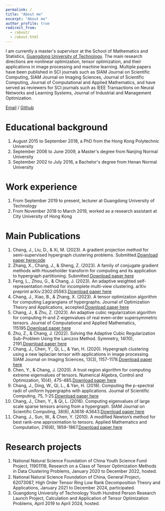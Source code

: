 ```yaml
---
permalink: /
title: "About me"
excerpt: "About me"
author_profile: true
redirect_from: 
  - /about/
  - /about.html
---
```


I am currently a master's supervisor at the School of Mathematics and Statistics, [Guangdong University of Technology](https://www.gdut.edu.cn/). The main research directions are nonlinear optimization, tensor optimization, and their applications in image processing and machine learning. Multiple papers have been published in SCI journals such as SIAM Journal on Scientific Computing, SIAM Journal on Imaging Sciences, Journal of Scientific Computing, Journal of Computational and Applied Mathematics, and have served as reviewers for SCI journals such as IEEE Transactions on Neural Networks and Learning Systems, Journal of Industrial and Management Optimization.

[Email](mailto:jychang@gdut.edu.cn) / [Github](https://github.com/jingyachang)

Educational background
======
1. August 2015 to September 2018, a PhD from the Hong Kong Polytechnic University
1. September 2006 to June 2009, a Master's degree from Nanjing Normal University
1. September 2002 to July 2016, a Bachelor's degree from Henan Normal University

Work experience
======
1. From September 2019 to present, lecturer at Guangdong University of Technology
1. From November 2018 to March 2019, worked as a research assistant at City University of Hong Kong

Main Publications
======
1. Chang, J., Liu, D., & Xi, M. (2023). A gradient projection method for semi-supervised hypergraph clustering problems. Submitted.[Download paper here](https://github.com/jingyachang/jingyachang.github.io/blob/master/_paper/paper1.pdf)[code](https://github.com/jingyachang/A-gradient-projection-method-for-semi-supervised-even-order-hypergraph-clustering-problems)
1. Zhang, X., Chang, J., & Sheng, Z. (2023). A family of conjugate gradient methods with Householder transform for computing and its application to hypergraph partitioning. Submitted.[Download paper here](https://github.com/jingyachang/jingyachang.github.io/blob/master/_paper/paper2.pdf)
1. Feng, L., Zhou, G., & Chang, J. (2023). An adaptive weighted self-representation method for incomplete multi-view clustering. arXiv preprint arXiv:2302.05563.[Download paper here](https://github.com/jingyachang/jingyachang.github.io/blob/master/_paper/paper3.pdf)
1. Chang, J., Xiao, B., & Zhang, X. (2023). A tensor optimization algorithm for computing Lagrangians of hypergraphs. Journal of Optimization Theory and Applications, accepted.[Download paper here](https://github.com/jingyachang/jingyachang.github.io/blob/master/_paper/paper4.pdf)
1. Chang, J., & Zhu, Z. (2023). An adaptive cubic regularization algorithm for computing H-and Z-eigenvalues of real even-order supersymmetric tensors. Journal of Computational and Applied Mathematics, 115195.[Download paper here](https://github.com/jingyachang/jingyachang.github.io/blob/master/_paper/paper5.pdf)
1. Zhu, Z., & Chang, J. (2022). Solving the Adaptive Cubic Regularization Sub-Problem Using the Lanczos Method. Symmetry, 14(10), 2191.[Download paper here](https://github.com/jingyachang/jingyachang.github.io/blob/master/_paper/paper6.pdf)
1. Chang, J., Chen, Y., Qi, L., & Yan, H. (2020). Hypergraph clustering using a new laplacian tensor with applications in image processing. SIAM Journal on Imaging Sciences, 13(3), 1157-1178.[Download paper here](https://github.com/jingyachang/jingyachang.github.io/blob/master/_paper/paper7.pdf)
1. Chen, Y., & Chang, J. (2020). A trust region algorithm for computing extreme eigenvalues of tensors. Numerical Algebra, Control and Optimization, 10(4), 475-485.[Download paper here](https://github.com/jingyachang/jingyachang.github.io/blob/master/_paper/paper8.pdf)
1. Chang, J., Ding, W., Qi, L., & Yan, H. (2018). Computing the p-spectral radii of uniform hypergraphs with applications. Journal of Scientific Computing, 75, 1-25.[Download paper here](https://github.com/jingyachang/jingyachang.github.io/blob/master/_paper/paper9.pdf)
1. Chang, J., Chen, Y., & Qi, L. (2016). Computing eigenvalues of large scale sparse tensors arising from a hypergraph. SIAM Journal on Scientific Computing, 38(6), A3618-A3643.[Download paper here](https://github.com/jingyachang/jingyachang.github.io/blob/master/_paper/paper10.pdf)
1. Chang, J., Sun, W., & Chen, Y. (2010). A modified Newton’s method for best rank-one approximation to tensors. Applied Mathematics and Computation, 216(6), 1859-1867.[Download paper here](https://github.com/jingyachang/jingyachang.github.io/blob/master/_paper/paper11.pdf)

Research projects
=====
1. National Natural Science Foundation of China Youth Science Fund Project, 11901118, Research on a Class of Tensor Optimization Methods in Data Clustering Problems, January 2020 to December 2022, hosted.
1. National Natural Science Foundation of China, General Project，62073087, High Order Tensor Ring Low Rank Decomposition Theory and Applications, January 2021 to December 2024, participated.
1. Guangdong University of Technology Youth Hundred Person Research Launch Project, Calculation and Application of Tensor Optimization Problems, April 2019 to April 2024, hosted.
